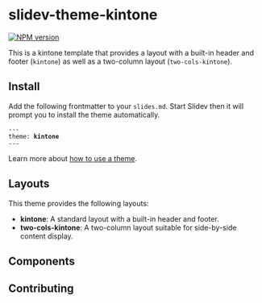 # slidev-theme-kintone

[![NPM version](https://img.shields.io/npm/v/slidev-theme-kintone?color=3AB9D4&label=)](https://www.npmjs.com/package/slidev-theme-kintone)

This is a kintone template that provides a layout with a built-in header and footer (`kintone`) as well as a two-column layout (`two-cols-kintone`).

## Install

Add the following frontmatter to your `slides.md`. Start Slidev then it will prompt you to install the theme automatically.

<pre><code>---
theme: <b>kintone</b>
---</code></pre>

Learn more about [how to use a theme](https://sli.dev/guide/theme-addon#use-theme).

## Layouts

This theme provides the following layouts:

- **kintone**: A standard layout with a built-in header and footer.
- **two-cols-kintone**: A two-column layout suitable for side-by-side content display.

## Components



## Contributing

